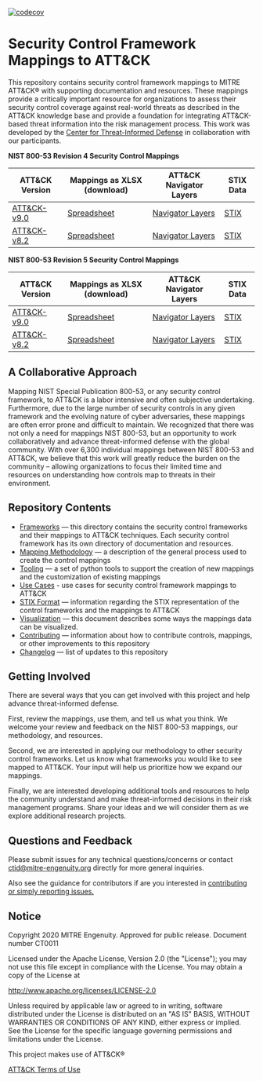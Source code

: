 [![codecov](https://codecov.io/gh/center-for-threat-informed-defense/attack-control-framework-mappings/branch/master/graph/badge.svg?token=PLVBGOUWMC)](https://codecov.io/gh/center-for-threat-informed-defense/attack-control-framework-mappings)

# Security Control Framework Mappings to ATT&CK
This repository contains security control framework mappings to MITRE ATT&CK® with supporting documentation and resources. These mappings provide a critically important resource for organizations to assess their security control coverage against real-world threats as described in the ATT&CK knowledge base and provide a foundation for integrating ATT&CK-based threat information into the risk management process. This work was developed by the [Center for Threat-Informed Defense](https://mitre-engenuity.org/center-for-threat-informed-defense/) in collaboration with our participants.

**NIST 800-53 Revision 4 Security Control Mappings**

| ATT&CK Version | Mappings as XLSX (download) | ATT&CK Navigator Layers | STIX Data |
|---|---|---|---|
| [ATT&CK-v9.0](/frameworks/ATT&CK-v9.0/nist800-53-r4/) | [Spreadsheet](https://github.com/center-for-threat-informed-defense/attack-control-framework-mappings/raw/develop/frameworks/ATT%26CK-v9.0/nist800-53-r4/nist800-53-r4-mappings.xlsx) | [Navigator Layers](/frameworks/ATT&CK-v9.0/nist800-53-r4/layers) | [STIX](/frameworks/ATT&CK-v9.0/nist800-53-r4/stix) |
| [ATT&CK-v8.2](/frameworks/ATT&CK-v8.2/nist800-53-r4/) | [Spreadsheet](https://github.com/center-for-threat-informed-defense/attack-control-framework-mappings/raw/develop/frameworks/ATT%26CK-v8.2/nist800-53-r4/nist800-53-r4-mappings.xlsx) | [Navigator Layers](/frameworks/ATT&CK-v8.2/nist800-53-r4/layers) | [STIX](/frameworks/ATT&CK-v8.2/nist800-53-r4/stix) |

**NIST 800-53 Revision 5 Security Control Mappings**

| ATT&CK Version | Mappings as XLSX (download) | ATT&CK Navigator Layers | STIX Data |
|---|---|---|---|
| [ATT&CK-v9.0](/frameworks/ATT&CK-v9.0/nist800-53-r5/) | [Spreadsheet](https://github.com/center-for-threat-informed-defense/attack-control-framework-mappings/raw/develop/frameworks/ATT%26CK-v9.0/nist800-53-r5/nist800-53-r5-mappings.xlsx) | [Navigator Layers](/frameworks/ATT&CK-v9.0/nist800-53-r5/layers) | [STIX](/frameworks/ATT&CK-v9.0/nist800-53-r5/stix) |
| [ATT&CK-v8.2](/frameworks/ATT&CK-v8.2/nist800-53-r5/) | [Spreadsheet](https://github.com/center-for-threat-informed-defense/attack-control-framework-mappings/raw/develop/frameworks/ATT%26CK-v8.2/nist800-53-r5/nist800-53-r5-mappings.xlsx) | [Navigator Layers](/frameworks/ATT&CK-v8.2/nist800-53-r5/layers) | [STIX](/frameworks/ATT&CK-v8.2/nist800-53-r5/stix) |

## A Collaborative Approach

Mapping NIST Special Publication 800-53, or any security control framework, to ATT&CK is a labor intensive and often subjective undertaking. Furthermore, due to the large number of security controls in any given framework and the evolving nature of cyber adversaries, these mappings are often error prone and difficult to maintain. We recognized that there was not only a need for mappings NIST 800-53, but an opportunity to work collaboratively and advance threat-informed defense with the global community. With over 6,300 individual mappings between NIST 800-53 and ATT&CK, we believe that this work will greatly reduce the burden on the community – allowing organizations to focus their limited time and resources on understanding how controls map to threats in their environment.

## Repository Contents

- [Frameworks](/frameworks) — this directory contains the security control frameworks and their mappings to ATT&CK techniques. Each security control framework has its own directory of documentation and resources. 
- [Mapping Methodology](/docs/mapping_methodology.md) — a description of the general process used to create the control mappings
- [Tooling](/docs/tooling.md) — a set of python tools to support the creation of new mappings and the customization of existing mappings
- [Use Cases](/docs/use-cases.md) - use cases for security control framework mappings to ATT&CK
- [STIX Format](/docs/STIX_format.md) — information regarding the STIX representation of the control frameworks and the mappings to ATT&CK
- [Visualization](/docs/visualization.md) — this document describes some ways the mappings data can be visualized. 
- [Contributing](/CONTRIBUTING.md) — information about how to contribute controls, mappings, or other improvements to this repository
- [Changelog](/CHANGELOG.md) — list of updates to this repository


## Getting Involved

There are several ways that you can get involved with this project and help advance threat-informed defense. 

First, review the mappings, use them, and tell us what you think. We welcome your review and feedback on the NIST 800-53 mappings, our methodology, and resources. 

Second, we are interested in applying our methodology to other security control frameworks. Let us know what frameworks you would like to see mapped to ATT&CK. Your input will help us prioritize how we expand our mappings. 

Finally, we are interested developing additional tools and resources to help the community understand and make threat-informed decisions in their risk management programs. Share your ideas and we will consider them as we explore additional research projects.  

## Questions and Feedback
   
Please submit issues for any technical questions/concerns or contact ctid@mitre-engenuity.org directly for more general inquiries.

Also see the guidance for contributors if are you interested in [contributing or simply reporting issues.](/CONTRIBUTING.md)

## Notice 

Copyright 2020 MITRE Engenuity. Approved for public release. Document number CT0011

Licensed under the Apache License, Version 2.0 (the "License"); you may not use this file except in compliance with the License. You may obtain a copy of the License at 

http://www.apache.org/licenses/LICENSE-2.0 

Unless required by applicable law or agreed to in writing, software distributed under the License is distributed on an "AS IS" BASIS, WITHOUT WARRANTIES OR CONDITIONS OF ANY KIND, either express or implied. See the License for the specific language governing permissions and limitations under the License. 

This project makes use of ATT&CK®

[ATT&CK Terms of Use](https://attack.mitre.org/resources/terms-of-use/)

